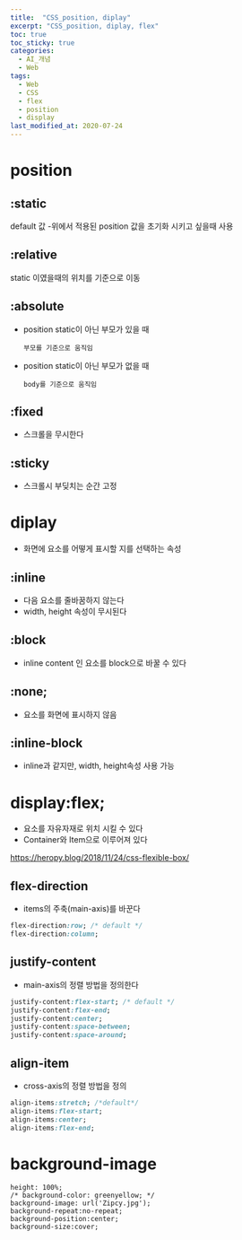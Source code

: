 ```yaml
---
title:  "CSS_position, diplay"
excerpt: "CSS_position, diplay, flex"
toc: true
toc_sticky: true
categories:
  - AI_개념
  - Web
tags:
  - Web
  - CSS
  - flex
  - position
  - display
last_modified_at: 2020-07-24
---
```


# position

## :static 
default 값
-위에서 적용된 position 값을 초기화 시키고 싶을때 사용

## :relative 
static 이였을때의 위치를 기준으로 이동

## :absolute
* position static이 아닌 부모가 있을 때 

      부모를 기준으로 움직임

* position static이 아닌 부모가 없을 때

      body를 기준으로 움직임

## :fixed

* 스크롤을 무시한다
  
## :sticky

* 스크롤시 부딪치는 순간 고정


# diplay 
* 화면에 요소를 어떻게 표시할 지를 선택하는 속성

## :inline

* 다음 요소를 줄바꿈하지 않는다
* width, height 속성이 무시된다

## :block

* inline content 인 요소를 block으로 바꿀 수 있다

## :none;

* 요소를 화면에 표시하지 않음

## :inline-block
* inline과 같지만, width, height속성 사용 가능

# display:flex;
* 요소를 자유자재로 위치 시킬 수 있다
* Container와 Item으로 이루어져 있다

https://heropy.blog/2018/11/24/css-flexible-box/

## flex-direction
* items의 주축(main-axis)를 바꾼다

```css
flex-direction:row; /* default */
flex-direction:column;
```

## justify-content
* main-axis의 정렬 방법을 정의한다

```css
justify-content:flex-start; /* default */
justify-content:flex-end;
justify-content:center;
justify-content:space-between;
justify-content:space-around;
```

## align-item
* cross-axis의 정렬 방법을 정의

```css
align-items:stretch; /*default*/
align-items:flex-start;
align-items:center;
align-items:flex-end;
```

# background-image

```
height: 100%;
/* background-color: greenyellow; */
background-image: url('Zipcy.jpg');
background-repeat:no-repeat;
background-position:center;
background-size:cover;
```    
